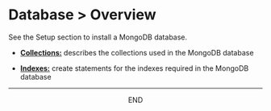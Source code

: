 <div class="page-header">
  <h1  id="page-title">Database > Overview</h1>
</div>

See the Setup section to install a MongoDB database.


* __[Collections:](/index.html?md=pages_db_collections.md)__ describes the collections used in the MongoDB database

* __[Indexes:](/index.html?md=pages_db_indexes.md)__ create statements for the indexes required in the MongoDB database

___
<div style="margin:0 auto;text-align:center;">END</div>
